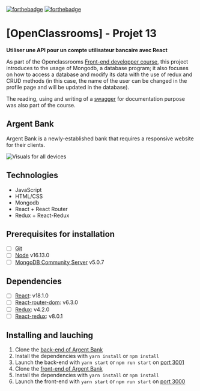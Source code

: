 [![forthebadge](https://forthebadge.com/images/badges/made-with-javascript.svg)](https://forthebadge.com) [![forthebadge](https://forthebadge.com/images/badges/uses-css.svg)](https://forthebadge.com)

# [OpenClassrooms] - Projet 13
**Utiliser une API pour un compte utilisateur bancaire avec React**

As part of the Openclassrooms [Front-end developper course](https://openclassrooms.com/fr/paths/314-developpeur-front-end), this project introduces to the usage of Mongodb, a database program; it also focuses on how to access a database and modify its data with the use of redux and CRUD methods (in this case, the name of the user can be changed in the profile page and will be updated in the database). 

The reading, using and writing of a [swagger](https://swagger.io) for documentation purpose was also part of the course. 

## Argent Bank

Argent Bank is a newly-established bank that requires a responsive website for their clients. 

![Visuals for all devices](https://github.com/Mimi1706/HanNguyen_13_030522/blob/main/Argentbank%20visuals.png?raw=true)

## Technologies

- JavaScript
- HTML/CSS
- Mongodb
- React + React Router 
- Redux + React-Redux

## Prerequisites for installation

- [ ] [Git](https://git-scm.com)
- [ ] [Node](https://nodejs.org/en/) v16.13.0
- [ ] [MongoDB Community Server](https://www.mongodb.com/try/download/community) v5.0.7

## Dependencies

- [ ] [React](https://reactjs.org): v18.1.0
- [ ] [React-router-dom](https://reactrouter.com/web/guides/quick-start): v6.3.0
- [ ] [Redux](https://redux.js.org): v4.2.0
- [ ] [React-redux](https://react-redux.js.org): v8.0.1

## Installing and lauching

1. Clone the [back-end of Argent Bank](https://github.com/OpenClassrooms-Student-Center/Project-10-Bank-API)
2. Install the dependencies with `yarn install` or `npm install`
3. Launch the back-end with `yarn start` or `npm run start` on [port 3001](localhost:3001)
4. Clone the [front-end of Argent Bank](https://github.com/Mimi1706/HanNguyen_13_030522)
5. Install the dependencies with `yarn install` or `npm install`
6. Launch the front-end with `yarn start` or `npm run start` on [port 3000](localhost:3000)
